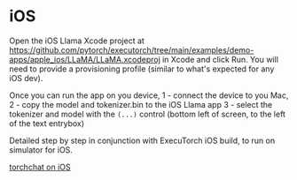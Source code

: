 # iOS

Open the iOS Llama Xcode project at
https://github.com/pytorch/executorch/tree/main/examples/demo-apps/apple_ios/LLaMA/LLaMA.xcodeproj
in Xcode and click Run.  You will need to provide a provisioning
profile (similar to what's expected for any iOS dev).

Once you can run the app on you device,
1 - connect the device to you Mac,
2 - copy the model and tokenizer.bin to the iOS Llama app
3 - select the tokenizer and model with the `(...)` control (bottom left of screen, to the left of the text entrybox)


Detailed step by step in conjunction with ExecuTorch iOS build, to run on
simulator for iOS.

<A HREF=https://github.com/pytorch/executorch/blob/main/docs/source/_static/img/llama_ios_app.png>torchchat on iOS</A>

